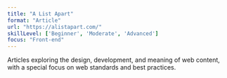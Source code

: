 ```yaml
---
title: "A List Apart"
format: "Article"
url: "https://alistapart.com/"
skillLevel: ['Beginner', 'Moderate', 'Advanced']
focus: "Front-end"
---
```


Articles exploring the design, development, and meaning of web content, with a special focus on web standards and best practices.
